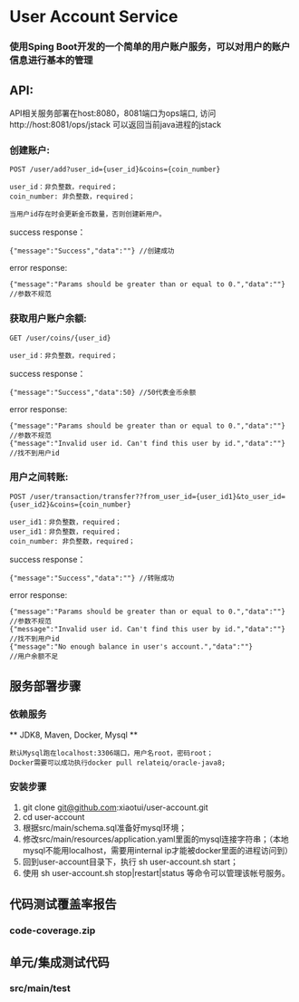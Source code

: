 # User Account Service

### 使用Sping Boot开发的一个简单的用户账户服务，可以对用户的账户信息进行基本的管理

## API:

API相关服务部署在host:8080，8081端口为ops端口, 访问 http://host:8081/ops/jstack 可以返回当前java进程的jstack

### 创建账户: 
	POST /user/add?user_id={user_id}&coins={coin_number}
	
	user_id：非负整数，required；
	coin_number: 非负整数，required；
	
	当用户id存在时会更新金币数量，否则创建新用户。
	
success response：
	
	{"message":"Success","data":""}	//创建成功
	
error response: 

	{"message":"Params should be greater than or equal to 0.","data":""}  //参数不规范

	
### 获取用户账户余额: 	
	GET /user/coins/{user_id}
	
	user_id：非负整数，required；
	
success response：
	
	{"message":"Success","data":50}	//50代表金币余额	
error response: 

	{"message":"Params should be greater than or equal to 0.","data":""}  //参数不规范
	{"message":"Invalid user id. Can't find this user by id.","data":""}  //找不到用户id		

### 用户之间转账: 	
	POST /user/transaction/transfer??from_user_id={user_id1}&to_user_id={user_id2}&coins={coin_number}
	
	user_id1：非负整数，required；
	user_id1：非负整数，required；
	coin_number: 非负整数，required；
	
success response：
	
	{"message":"Success","data":""}	//转账成功
	
error response: 

	{"message":"Params should be greater than or equal to 0.","data":""}  //参数不规范
	{"message":"Invalid user id. Can't find this user by id.","data":""}  //找不到用户id
	{"message":"No enough balance in user's account.","data":""}          //用户余额不足



## 服务部署步骤

### 依赖服务
** JDK8, Maven, Docker, Mysql **

	默认Mysql跑在localhost:3306端口，用户名root，密码root；
	Docker需要可以成功执行docker pull relateiq/oracle-java8;
	

### 安装步骤
1. git clone git@github.com:xiaotui/user-account.git
2. cd user-account
3. 根据src/main/schema.sql准备好mysql环境；
4. 修改src/main/resources/application.yaml里面的mysql连接字符串；（本地mysql不能用localhost，需要用internal ip才能被docker里面的进程访问到） 
5. 回到user-account目录下，执行 sh user-account.sh start；
6. 使用 sh user-account.sh stop|restart|status 等命令可以管理该帐号服务。


## 代码测试覆盖率报告
### code-coverage.zip


## 单元/集成测试代码
### src/main/test
